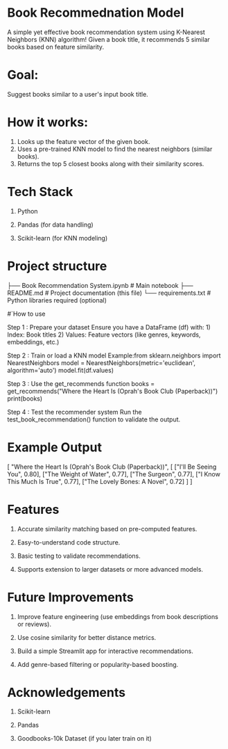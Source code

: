 # Book Recommednation Model 

A simple yet effective book recommendation system using K-Nearest Neighbors (KNN) algorithm!
Given a book title, it recommends 5 similar books based on feature similarity.


# Goal:

Suggest books similar to a user's input book title.

#  How it works:
1) Looks up the feature vector of the given book.
2) Uses a pre-trained KNN model to find the nearest neighbors (similar books).
3) Returns the top 5 closest books along with their similarity scores.

#  Tech Stack
1) Python

2) Pandas (for data handling)

3) Scikit-learn (for KNN modeling)

# Project structure 
├── Book Recommendation System.ipynb  # Main notebook
├── README.md                         # Project documentation (this file)
└── requirements.txt                  # Python libraries required (optional)


#`How to use 

Step 1 : Prepare your dataset
         Ensure you have a DataFrame (df) with:
         1) Index: Book titles
         2) Values: Feature vectors (like genres, keywords, embeddings, etc.)

Step 2 : Train or load a KNN model
         Example:from sklearn.neighbors import NearestNeighbors
         model = NearestNeighbors(metric='euclidean', algorithm='auto')
         model.fit(df.values)

Step 3 : Use the get_recommends function
         books = get_recommends("Where the Heart Is (Oprah's Book Club (Paperback))")
         print(books)

Step 4 : Test the recommender system
         Run the test_book_recommendation() function to validate the output. 

# Example Output
[
  "Where the Heart Is (Oprah's Book Club (Paperback))",
  [
    ["I'll Be Seeing You", 0.80],
    ["The Weight of Water", 0.77],
    ["The Surgeon", 0.77],
    ["I Know This Much Is True", 0.77],
    ["The Lovely Bones: A Novel", 0.72]
  ]
]
#  Features
1) Accurate similarity matching based on pre-computed features.

2) Easy-to-understand code structure.

3) Basic testing to validate recommendations.

4) Supports extension to larger datasets or more advanced models.

#  Future Improvements
1) Improve feature engineering (use embeddings from book descriptions or reviews).

2) Use cosine similarity for better distance metrics.

3) Build a simple Streamlit app for interactive recommendations.

4) Add genre-based filtering or popularity-based boosting.

#  Acknowledgements
1) Scikit-learn

2) Pandas

3) Goodbooks-10k Dataset (if you later train on it)

